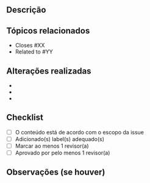 ## Descrição

<!-- Descreva brevemente o que este PR propõe (ex: documentação, adição de requisito, correção de inconsistência, melhoria de estrutura etc.). -->


## Tópicos relacionados

<!-- Marque as issues relacionadas ou que este PR resolve. -->
- Closes #XX
- Related to #YY

## Alterações realizadas

<!-- Liste de forma sucinta as principais alterações realizadas neste PR. -->
- 
- 
- 

## Checklist

- [ ] O conteúdo está de acordo com o escopo da issue
- [ ] Adicionado(s) label(s) adequado(s)
- [ ] Marcar ao menos 1 revisor(a)
- [ ] Aprovado por pelo menos 1 revisor(a)

## Observações (se houver)

<!-- Inclua aqui algo relevante que os revisores devem saber. Ex: dúvidas, dependências, limitações, etc. -->